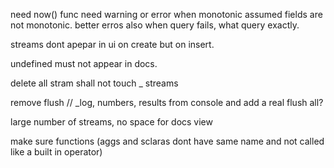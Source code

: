 need now() func
need warning or error when monotonic assumed fields are not monotonic. 
better erros also when query fails, what query exactly. 

streams dont apepar in ui on create but on insert.

undefined must not appear in docs.

delete all stram shall not touch _ streams

remove flush // _log, numbers, results from console and add a real flush all?

large number of streams, no space for docs view

make sure functions (aggs and sclaras dont have same name and not called like a built in operator)